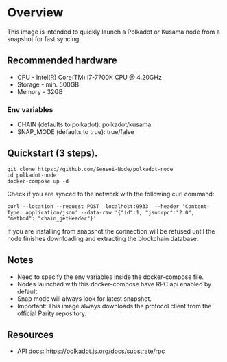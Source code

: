 # Overview

This image is intended to quickly launch a Polkadot or Kusama node from a snapshot for fast syncing. 

## Recommended hardware
- CPU - Intel(R) Core(TM) i7-7700K CPU @ 4.20GHz
- Storage - min. 500GB
- Memory - 32GB

### Env variables
- CHAIN (defaults to polkadot): polkadot/kusama
- SNAP_MODE (defaults to true): true/false

## Quickstart (3 steps).

    git clone https://github.com/Sensei-Node/polkadot-node
    cd polkadot-node
    docker-compose up -d

Check if you are synced to the network with the following curl command:

    curl --location --request POST 'localhost:9933' --header 'Content-Type: application/json' --data-raw '{"id":1, "jsonrpc":"2.0", "method": "chain_getHeader"}'

If you are installing from snapshot the connection will be refused until the node finishes downloading and extracting the blockchain database. 

## Notes
- Need to specify the env variables inside the docker-compose file.
- Nodes launched with this docker-compose have RPC api enabled by default.
- Snap mode will always look for latest snapshot.
- Important: This image always downloads the protocol client from the official Parity repository.

## Resources
- API docs: https://polkadot.js.org/docs/substrate/rpc
